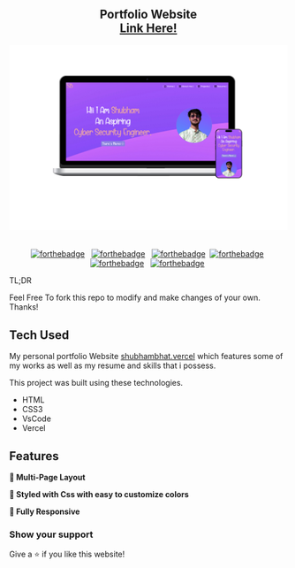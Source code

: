 <h2 align="center">
  Portfolio Website<br/>
  <a href="https://shubhambhat.vercel.app/" target="_blank">Link Here!</a>
</h2>
<div align="center">
  <img alt="Demo" src="/assests/img/preview_laptop_phone.png" />
</div>

<br/>

<center>

[![forthebadge](https://forthebadge.com/images/badges/built-with-love.svg)](https://forthebadge.com) &nbsp;
[![forthebadge](https://forthebadge.com/images/badges/open-source.svg)](https://forthebadge.com) &nbsp;
[![forthebadge](https://forthebadge.com/images/badges/uses-css.svg)](https://forthebadge.com)&nbsp;
[![forthebadge](https://forthebadge.com/images/badges/uses-brains.svg)](https://forthebadge.com)&nbsp;
[![forthebadge](https://forthebadge.com/images/featured/featured-uses-html.svg)](https://forthebadge.com) &nbsp;
[![forthebadge](https://forthebadge.com/images/featured/featured-uses-badges.svg)](https://forthebadge.com)&nbsp;


</center>
TL;DR

Feel Free To fork this repo to modify and make changes of your own.<br>Thanks!

## Tech Used

My personal portfolio Website <a href="https://shubhambhat.vercel.app/" target="_blank">shubhambhat.vercel</a> which features some of my works as well as my resume and skills that i possess.<br/>

This project was built using these technologies.

- HTML
- CSS3
- VsCode
- Vercel

## Features

**📖 Multi-Page Layout**

**🎨 Styled with Css with easy to customize colors**

**📱 Fully Responsive**

### Show your support

Give a ⭐ if you like this website!